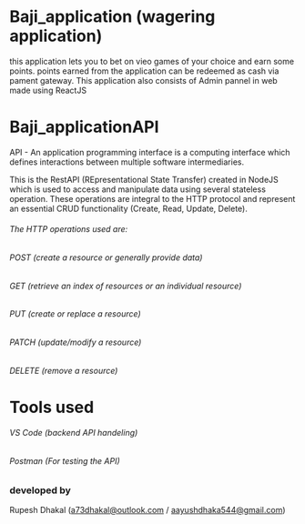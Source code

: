 # Baji_application (wagering application)
this application lets you to bet on vieo games of your choice and earn some points.
points earned from the application can be redeemed as cash via pament gateway.
This application also consists of Admin pannel in web made using ReactJS 

# Baji_applicationAPI
API - An application programming interface is a computing interface which defines interactions between multiple software intermediaries.

This is the RestAPI (REpresentational State Transfer) created in NodeJS which is used to access 
and manipulate data using several stateless operation. These operations are integral to the HTTP protocol and represent an essential CRUD functionality (Create, Read, Update, Delete).

###### The HTTP operations used are:

###### POST (create a resource or generally provide data)
###### GET (retrieve an index of resources or an individual resource)
###### PUT (create or replace a resource)
###### PATCH (update/modify a resource)
###### DELETE (remove a resource)

# Tools used
###### VS Code (backend API handeling)
###### Postman (For testing the API)

### developed by 
Rupesh Dhakal (a73dhakal@outlook.com / aayushdhaka544@gmail.com)
